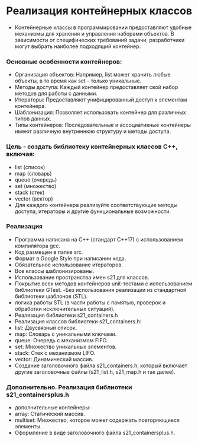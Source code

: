 # Реализация контейнерных классов
- Контейнерные классы в программировании предоставляют удобные механизмы для хранения и управления наборами объектов. В зависимости от специфических требований задачи, разработчики могут выбрать наиболее подходящий контейнер.

### Основные особенности контейнеров:

- Организация объектов: Например, list может хранить любые объекты, в то время как set - только уникальные.
- Методы доступа: Каждый контейнер предоставляет свой набор методов для работы с данными.
- Итераторы: Предоставляют унифицированный доступ к элементам контейнера.
- Шаблонизация: Позволяет использовать контейнер для различных типов данных.
- Типы контейнеров: Последовательные и ассоциативные контейнеры имеют различную внутреннюю структуру и методы доступа.

### Цель - создать библиотеку контейнерных классов С++, включая:

- list (список)
- map (словарь)
- queue (очередь)
- set (множество)
- stack (стек)
- vector (вектор)
- Для каждого контейнера реализуйте соответствующие методы доступа, итераторы и другие функциональные возможности.


### Реализация

- Программа написана на C++ (стандарт C++17) с использованием компилятора gcc.
- Код размещен в папке src.
- Формат в Google Style при написании кода.
- Обязательное использование итераторов.
- Все классы шаблонизированы.
- Использование пространства имен s21 для классов.
- Покрытие всех методов контейнеров unit-тестами с использованием библиотеки GTest.
-Без использования реализации из стандартной библиотеки шаблонов (STL).
- логика работы STL (в части работы с памятью, проверок и обработки исключительных ситуаций).
- Реализация библиотеки s21_containers.h
- Реализация классов библиотеки s21_containers.h:
- list: Двусвязный список.
- map: Словарь с уникальными ключами.
- queue: Очередь с механизмом FIFO.
- set: Множество уникальных элементов.
- stack: Стек с механизмом LIFO.
- vector: Динамический массив.
- Создание заголовочного файла s21_containers.h, который включает другие заголовочные файлы (s21_list.h, s21_map.h и так далее).

### Дополнительно. Реализация библиотеки s21_containersplus.h
- дополнительные контейнеры:
- array: Статический массив.
- multiset: Множество, которое может содержать повторяющиеся элементы.
- Оформление в виде заголовочного файла s21_containersplus.h.
